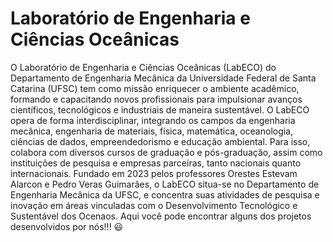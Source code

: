 # Laboratório de Engenharia e Ciências Oceânicas
O Laboratório de Engenharia e Ciências Oceânicas (LabECO) do Departamento de Engenharia Mecânica da Universidade Federal de Santa Catarina (UFSC) tem como missão 
enriquecer o ambiente acadêmico, formando e capacitando novos profissionais para impulsionar avanços científicos, tecnológicos e industriais de maneira sustentável. 
O LabECO opera de forma interdisciplinar, integrando os campos da engenharia mecânica, engenharia de materiais, física, matemática, oceanologia, ciências de dados, empreendedorismo e educação ambiental. 
Para isso, colabora com diversos cursos de graduação e pós-graduação, assim como instituições de pesquisa e empresas parceiras, tanto nacionais quanto internacionais.
Fundado em 2023 pelos professores Orestes Estevam Alarcon e Pedro Veras Guimarães, o LabECO situa-se no Departamento de Engenharia Mecânica da UFSC, e concentra suas atividades de pesquisa e inovação em áreas vinculadas
com o Desenvolvimento Tecnológico e Sustentável dos Ocenaos.
Aqui você pode encontrar alguns dos projetos desenvolvidos por nós!!! 😃
